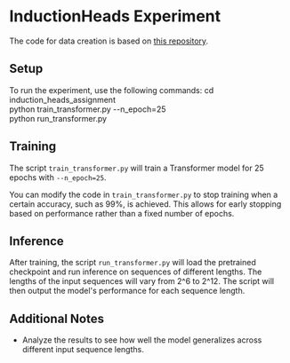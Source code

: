 # InductionHeads Experiment

The code for data creation is based on [this repository](https://github.com/hrbigelow/mamba-recall).

## Setup

To run the experiment, use the following commands:
cd induction_heads_assignment  
python train_transformer.py --n_epoch=25  
python run_transformer.py  

## Training

The script `train_transformer.py` will train a Transformer model for 25 epochs with `--n_epoch=25`.

You can modify the code in `train_transformer.py` to stop training when a certain accuracy, such as 99%, is achieved. This allows for early stopping based on performance rather than a fixed number of epochs.

## Inference

After training, the script `run_transformer.py` will load the pretrained checkpoint and run inference on sequences of different lengths. The lengths of the input sequences will vary from 2^6 to 2^12. The script will then output the model's performance for each sequence length.

## Additional Notes

- Analyze the results to see how well the model generalizes across different input sequence lengths.

